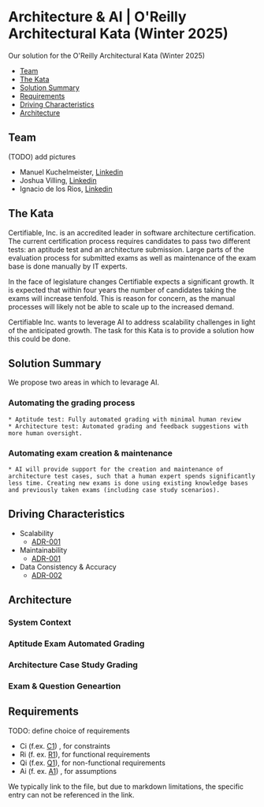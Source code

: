 # Architecture & AI | O'Reilly Architectural Kata (Winter 2025)

Our solution for the O'Reilly Architectural Kata (Winter 2025)

- [Team](#team)
- [The Kata](#introduction)
- [Solution Summary](#summary)
- [Requirements](#requirements)
- [Driving Characteristics](#characteristics)
- [Architecture](#architecture)

## Team

(TODO) add pictures

- Manuel Kuchelmeister, [Linkedin](https://www.linkedin.com/in/m-kuchelmeister)
- Joshua Villing, [Linkedin](https://www.linkedin.com/in/joshua-villing-931078130)
- Ignacio de los Rios, [Linkedin](https://www.linkedin.com/in/ignacio-de-los-rios-ruiz-713150162)

## The Kata

Certifiable, Inc. is an accredited leader in software architecture certification.
The current certification process requires candidates to pass two different tests: an aptitude test and an architecture submission.
Large parts of the evaluation process for submitted exams as well as maintenance of the exam base is done manually by IT experts. 

In the face of legislature changes Certifiable expects a significant growth.
It is expected that within four years the number of candidates taking the exams will increase tenfold. 
This is reason for concern, as the manual processes will likely not be able to scale up to the increased demand. 

Certifiable Inc. wants to leverage AI to address scalability challenges in light of the anticipated growth.
The task for this Kata is to provide a solution how this could be done. 

## Solution Summary

We propose two areas in which to levarage AI. 

### Automating the grading process
    * Aptitude test: Fully automated grading with minimal human review
    * Architecture test: Automated grading and feedback suggestions with more human oversight.

### Automating exam creation & maintenance
    * AI will provide support for the creation and maintenance of architecture test cases, such that a human expert spends significantly less time. Creating new exams is done using existing knowledge bases and previously taken exams (including case study scenarios).

## Driving Characteristics

* Scalability
    * [ADR-001](/assets/adr/ADR-001-ai-use-cases.md)
* Maintainability
    * [ADR-001](/assets/adr/ADR-001-ai-use-cases.md)
* Data Consistency & Accuracy
    * [ADR-002](/assets/adr/ADR-002-human-in-the-loop.md)

## Architecture

### System Context

### Aptitude Exam Automated Grading

### Architecture Case Study Grading

### Exam & Question Geneartion


## Requirements

TODO: define choice of requirements

- Ci (f.ex. [C1](/01-requirements/requirements-and-assumptions.md)) , for constraints
- Ri (f. ex. [R1](/01-requirements/requirements-and-assumptions.md)), for functional requirements
- Qi (f.ex. [Q1](/01-requirements/requirements-and-assumptions.md)), for non-functional requirements
- Ai (f. ex. [A1](/01-requirements/requirements-and-assumptions.md)) , for assumptions

We typically link to the file, but due to markdown limitations, the specific entry can not be referenced in the link.
